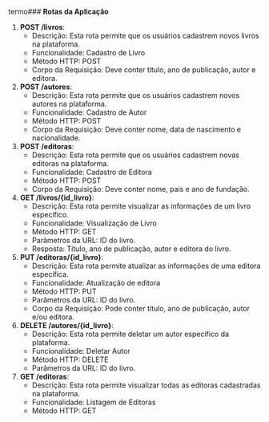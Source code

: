 termo### **Rotas da Aplicação**

1. **POST /livros**:
    - Descrição: Esta rota permite que os usuários cadastrem novos livros na plataforma.
    - Funcionalidade: Cadastro de Livro
    - Método HTTP: POST
    - Corpo da Requisição: Deve conter título, ano de publicação, autor e editora.
2. **POST /autores**:
    - Descrição: Esta rota permite que os usuários cadastrem novos autores na plataforma.
    - Funcionalidade: Cadastro de Autor
    - Método HTTP: POST
    - Corpo da Requisição: Deve conter nome, data de nascimento e nacionalidade.
3. **POST /editoras**:
    - Descrição: Esta rota permite que os usuários cadastrem novas editoras na plataforma.
    - Funcionalidade: Cadastro de Editora
    - Método HTTP: POST
    - Corpo da Requisição: Deve conter nome, país e ano de fundação.
4. **GET /livros/{id_livro}**:
    - Descrição: Esta rota permite visualizar as informações de um livro específico.
    - Funcionalidade: Visualização de Livro
    - Método HTTP: GET
    - Parâmetros da URL: ID do livro.
    - Resposta: Título, ano de publicação, autor e editora do livro.
5. **PUT /editoras/{id_livro}**:
    - Descrição: Esta rota permite atualizar as informações de uma editora específica.
    - Funcionalidade: Atualização de editora
    - Método HTTP: PUT
    - Parâmetros da URL: ID do livro.
    - Corpo da Requisição: Pode conter título, ano de publicação, autor e/ou editora.
6. **DELETE /autores/{id_livro}**:
    - Descrição: Esta rota permite deletar um autor específico da plataforma.
    - Funcionalidade: Deletar Autor
    - Método HTTP: DELETE
    - Parâmetros da URL: ID do livro.
7. **GET /editoras**:
    - Descrição: Esta rota permite visualizar todas as editoras cadastradas na plataforma.
    - Funcionalidade: Listagem de Editoras
    - Método HTTP: GET
